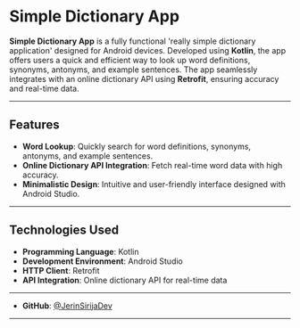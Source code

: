 # Simple Dictionary App

**Simple Dictionary App** is a fully functional 'really simple dictionary application' designed for Android devices. Developed using **Kotlin**, the app offers users a quick and efficient way to look up word definitions, synonyms, antonyms, and example sentences. The app seamlessly integrates with an online dictionary API using **Retrofit**, ensuring accuracy and real-time data.

-------------------------------------------------------------------------------------------------------
## Features

- **Word Lookup**: Quickly search for word definitions, synonyms, antonyms, and example sentences.
- **Online Dictionary API Integration**: Fetch real-time word data with high accuracy.
- **Minimalistic Design**: Intuitive and user-friendly interface designed with Android Studio.

-------------------------------------------------------------------------------------------------------

## Technologies Used

- **Programming Language**: Kotlin
- **Development Environment**: Android Studio
- **HTTP Client**: Retrofit
- **API Integration**: Online dictionary API for real-time data

-------------------------------------------------------------------------------------------------------
- **GitHub**: [@JerinSirijaDev](https://github.com/JerinSirijaDev)
-------------------------------------------------------------------------------------------------------
